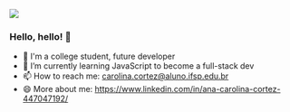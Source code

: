![](https://ibb.co/VBXBJMR)



### Hello, hello! 👋

- 🔭 I'm a college student, future developer
- 🌱 I’m currently learning JavaScript to become a full-stack dev
- 📫 How to reach me: carolina.cortez@aluno.ifsp.edu.br
- 😄 More about me: https://www.linkedin.com/in/ana-carolina-cortez-447047192/

